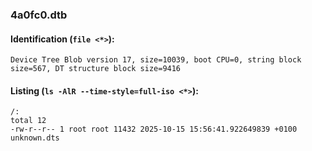 ### 4a0fc0.dtb
#### Identification (`file <*>`):
```
Device Tree Blob version 17, size=10039, boot CPU=0, string block size=567, DT structure block size=9416
```
#### Listing (`ls -AlR --time-style=full-iso <*>`):
```
/:
total 12
-rw-r--r-- 1 root root 11432 2025-10-15 15:56:41.922649839 +0100 unknown.dts
```

